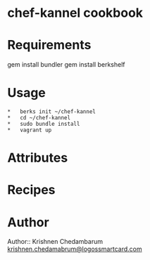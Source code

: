 # chef-kannel cookbook

# Requirements

gem install bundler
gem install berkshelf

# Usage

	*	berks init ~/chef-kannel
	*	cd ~/chef-kannel
	*	sudo bundle install
	*	vagrant up

# Attributes

# Recipes

# Author

Author:: Krishnen Chedambarum krishnen.chedamabrum@logossmartcard.com


